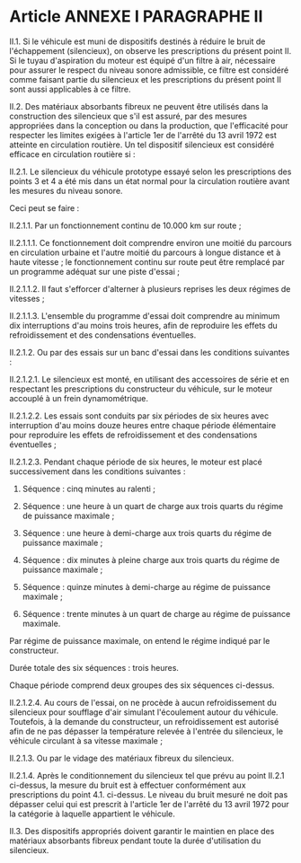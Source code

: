 # Article ANNEXE I PARAGRAPHE II

II.1. Si le véhicule est muni de dispositifs destinés à réduire le bruit de l'échappement (silencieux), on observe les prescriptions du présent point II. Si le tuyau d'aspiration du moteur est équipé d'un filtre à air, nécessaire pour assurer le respect du niveau sonore admissible, ce filtre est considéré comme faisant partie du silencieux et les prescriptions du présent point II sont aussi applicables à ce filtre.

II.2. Des matériaux absorbants fibreux ne peuvent être utilisés dans la construction des silencieux que s'il est assuré, par des mesures appropriées dans la conception ou dans la production, que l'efficacité pour respecter les limites exigées à l'article 1er de l'arrêté du 13 avril 1972 est atteinte en circulation routière. Un tel dispositif silencieux est considéré efficace en circulation routière si :

II.2.1. Le silencieux du véhicule prototype essayé selon les prescriptions des points 3 et 4 a été mis dans un état normal pour la circulation routière avant les mesures du niveau sonore.

Ceci peut se faire :

II.2.1.1. Par un fonctionnement continu de 10.000 km sur route ;

II.2.1.1.1. Ce fonctionnement doit comprendre environ une moitié du parcours en circulation urbaine et l'autre moitié du parcours à longue distance et à haute vitesse ; le fonctionnement continu sur route peut être remplacé par un programme adéquat sur une piste d'essai ;

II.2.1.1.2. Il faut s'efforcer d'alterner à plusieurs reprises les deux régimes de vitesses ;

II.2.1.1.3. L'ensemble du programme d'essai doit comprendre au minimum dix interruptions d'au moins trois heures, afin de reproduire les effets du refroidissement et des condensations éventuelles.

II.2.1.2. Ou par des essais sur un banc d'essai dans les conditions suivantes :

II.2.1.2.1. Le silencieux est monté, en utilisant des accessoires de série et en respectant les prescriptions du constructeur du véhicule, sur le moteur accouplé à un frein dynamométrique.

II.2.1.2.2. Les essais sont conduits par six périodes de six heures avec interruption d'au moins douze heures entre chaque période élémentaire pour reproduire les effets de refroidissement et des condensations éventuelles ;

II.2.1.2.3. Pendant chaque période de six heures, le moteur est placé successivement dans les conditions suivantes :

1. Séquence : cinq minutes au ralenti ;

2. Séquence : une heure à un quart de charge aux trois quarts du régime de puissance maximale ;

3. Séquence : une heure à demi-charge aux trois quarts du régime de puissance maximale ;

4. Séquence : dix minutes à pleine charge aux trois quarts du régime de puissance maximale ;

5. Séquence : quinze minutes à demi-charge au régime de puissance maximale ;

6. Séquence : trente minutes à un quart de charge au régime de puissance maximale.

Par régime de puissance maximale, on entend le régime indiqué par le constructeur.

Durée totale des six séquences : trois heures.

Chaque période comprend deux groupes des six séquences ci-dessus.

II.2.1.2.4. Au cours de l'essai, on ne procède à aucun refroidissement du silencieux pour soufflage d'air simulant l'écoulement autour du véhicule. Toutefois, à la demande du constructeur, un refroidissement est autorisé afin de ne pas dépasser la température relevée à l'entrée du silencieux, le véhicule circulant à sa vitesse maximale ;

II.2.1.3. Ou par le vidage des matériaux fibreux du silencieux.

II.2.1.4. Après le conditionnement du silencieux tel que prévu au point II.2.1 ci-dessus, la mesure du bruit est à effectuer conformément aux prescriptions du point 4.1. ci-dessus. Le niveau du bruit mesuré ne doit pas dépasser celui qui est prescrit à l'article 1er de l'arrêté du 13 avril 1972 pour la catégorie à laquelle appartient le véhicule.

II.3. Des dispositifs appropriés doivent garantir le maintien en place des matériaux absorbants fibreux pendant toute la durée d'utilisation du silencieux.
